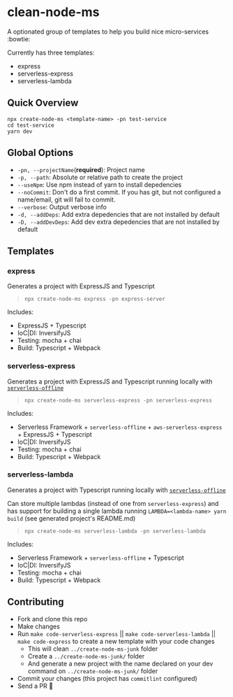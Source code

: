 # clean-node-ms

A optionated group of templates to help you build nice micro-services :bowtie:

Currently has three templates:

- express
- serverless-express
- serverless-lambda

## Quick Overview

```
npx create-node-ms <template-name> -pn test-service
cd test-service
yarn dev
```

## Global Options

- `-pn, --projectName`(**required**): Project name
- `-p, --path`: Absolute or relative path to create the project
- `--useNpm`: Use npm instead of yarn to install depedencies
- `--noCommit`: Don't do a first commit. If you has git, but not configured a name/email, git will fail to commit.
- `--verbose`: Output verbose info
- `-d, --addDeps`: Add extra depedencies that are not installed by default
- `-D, --addDevDeps`: Add dev extra depedencies that are not installed by default

## Templates

### express

Generates a project with ExpressJS and Typescript

> `npx create-node-ms express -pn express-server`

Includes:

- ExpressJS + Typescript
- IoC|DI: InversifyJS
- Testing: mocha + chai
- Build: Typescript + Webpack

### serverless-express

Generates a project with ExpressJS and Typescript running locally with [`serverless-offline`](https://www.serverless.com/plugins/serverless-offline)

> `npx create-node-ms serverless-express -pn serverless-express`

Includes:

- Serverless Framework + `serverless-offline` + `aws-serverless-express` + ExpressJS + Typescript
- IoC|DI: InversifyJS
- Testing: mocha + chai
- Build: Typescript + Webpack

### serverless-lambda

Generates a project with Typescript running locally with [`serverless-offline`](https://www.serverless.com/plugins/serverless-offline)

Can store multiple lambdas (instead of one from `serverless-express`) and has support for building a single lambda running `LAMBDA=<lambda-name> yarn build` (see generated project's README.md)

> `npx create-node-ms serverless-lambda -pn serverless-lambda`

Includes:

- Serverless Framework + `serverless-offline` + Typescript
- IoC|DI: InversifyJS
- Testing: mocha + chai
- Build: Typescript + Webpack

## Contributing

- Fork and clone this repo
- Make changes
- Run `make code-serverless-express` || `make code-serverless-lambda` || `make code-express` to create a new template with your code changes
  - This will clean `../create-node-ms-junk` folder
  - Create a `../create-node-ms-junk/` folder
  - And generate a new project with the name declared on your dev command on `../create-node-ms-junk/` folder
- Commit your changes (this project has `commitlint` configured)
- Send a PR :rocket:
